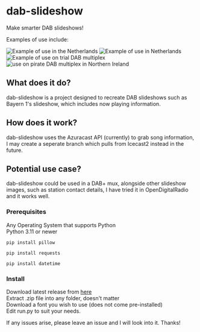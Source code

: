 # dab-slideshow
Make smarter DAB slideshows!

Examples of use include:

![Example of use in the Netherlands](https://i.ibb.co/26x83Ps/output.jpg) ![Example of use in Netherlands](https://i.ibb.co/72QG4xc/output.jpg) ![Example of use on trial DAB multiplex](https://i.ibb.co/NWM5jLW/output.jpg) ![use on pirate DAB multiplex in Northern Ireland](https://i.ibb.co/c2YdrnR/output.jpg)

## What does it do?
dab-slideshow is a project designed to recreate DAB slideshows such as Bayern 1's slideshow, which includes now playing information.

## How does it work? 
dab-slideshow uses the Azuracast API (currently) to grab song information, I may create a seperate branch which pulls from Icecast2 instead in the future.

## Potential use case?
dab-slideshow could be used in a DAB+ mux, alongside other slideshow images, such as station contact details, I have tried it in OpenDigitalRadio and it works well.

### Prerequisites
Any Operating System that supports Python <br>
Python 3.11 or newer
```
pip install pillow
```
```
pip install requests
```
```
pip install datetime
```
### Install
Download latest release from [here](https://github.com/ryanginn/dab-slideshow/releases/tag/main)<br>
Extract .zip file into any folder, doesn't matter<br>
Download a font you wish to use (does not come pre-installed)<br>
Edit run.py to suit your needs.<br>

If any issues arise, please leave an issue and I will look into it. Thanks!
